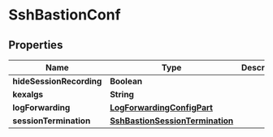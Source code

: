 

# SshBastionConf


## Properties

Name | Type | Description | Notes
------------ | ------------- | ------------- | -------------
**hideSessionRecording** | **Boolean** |  |  [optional]
**kexalgs** | **String** |  |  [optional]
**logForwarding** | [**LogForwardingConfigPart**](LogForwardingConfigPart.md) |  |  [optional]
**sessionTermination** | [**SshBastionSessionTermination**](SshBastionSessionTermination.md) |  |  [optional]




